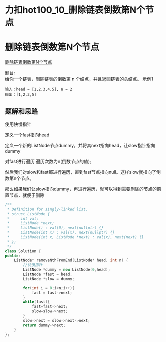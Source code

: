 # 力扣hot100_10_删除链表倒数第N个节点


# 删除链表倒数第N个节点
[删除链表倒数第N个节点](https://leetcode.cn/problems/remove-nth-node-from-end-of-list/)

题目:  
给你一个链表，删除链表的倒数第 n 个结点，并且返回链表的头结点。
示例1
```text
输入：head = [1,2,3,4,5], n = 2
输出：[1,2,3,5]

```

## 题解和思路
使用快慢指针   

定义一个fast指向head  

定义一个新的ListNode节点dummy，并将其next指向head，让slow指针指向dummy  

对fast进行遍历 遍历次数为n(倒数节点的值);  

然后我们对slow和fast都进行遍历，直到fast节点指向null。这样slow就指向了倒数第n个节点。  

那么如果我们让slow指向dummy，再进行遍历，就可以得到需要删除的节点的前置节点，就便于删除  

```c++
/**
 * Definition for singly-linked list.
 * struct ListNode {
 *     int val;
 *     ListNode *next;
 *     ListNode() : val(0), next(nullptr) {}
 *     ListNode(int x) : val(x), next(nullptr) {}
 *     ListNode(int x, ListNode *next) : val(x), next(next) {}
 * };
 */
class Solution {
public:
    ListNode* removeNthFromEnd(ListNode* head, int n) {
        //快慢指针
        ListNode *dummy = new ListNode(0,head);
        ListNode *fast = head;
        ListNode *slow = dummy;

        for(int i = 0;i<n;i++){
            fast = fast->next;
        }
        while(fast){
            fast=fast->next;
            slow=slow->next;
        }
        slow->next = slow->next->next;
        return dummy->next;
    }
};
```
